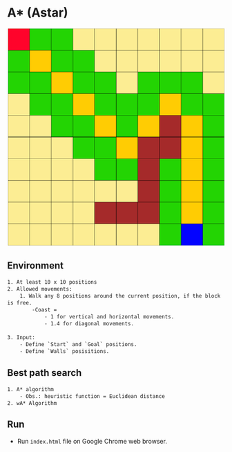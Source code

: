 # A* (Astar)

![A*](example.png)

## Environment 
	1. At least 10 x 10 positions
	2. Allowed movements: 
		1. Walk any 8 positions around the current position, if the block is free.
			-Coast = 
				- 1 for vertical and horizontal movements. 
				- 1.4 for diagonal movements.
 
	3. Input: 
		- Define `Start` and `Goal` positions.
		- Define `Walls` posisitions.
	


## Best path search
	1. A* algorithm
		- Obs.: heuristic function = Euclidean distance
	2. wA* Algorithm
	
## Run

- Run `index.html` file on Google Chrome web browser.




